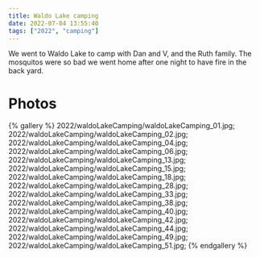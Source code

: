 ```yaml
---
title: Waldo Lake camping
date: 2022-07-04 13:55:40
tags: ["2022", "camping"]
---
```


We went to Waldo Lake to camp with Dan and V, and the Ruth family. The mosquitos were so bad we went home after one night to have fire in the back yard.

# Photos

{% gallery %}
2022/waldoLakeCamping/waldoLakeCamping_01.jpg;
2022/waldoLakeCamping/waldoLakeCamping_02.jpg;
2022/waldoLakeCamping/waldoLakeCamping_04.jpg;
2022/waldoLakeCamping/waldoLakeCamping_06.jpg;
2022/waldoLakeCamping/waldoLakeCamping_13.jpg;
2022/waldoLakeCamping/waldoLakeCamping_15.jpg;
2022/waldoLakeCamping/waldoLakeCamping_18.jpg;
2022/waldoLakeCamping/waldoLakeCamping_28.jpg;
2022/waldoLakeCamping/waldoLakeCamping_33.jpg;
2022/waldoLakeCamping/waldoLakeCamping_38.jpg;
2022/waldoLakeCamping/waldoLakeCamping_40.jpg;
2022/waldoLakeCamping/waldoLakeCamping_42.jpg;
2022/waldoLakeCamping/waldoLakeCamping_44.jpg;
2022/waldoLakeCamping/waldoLakeCamping_49.jpg;
2022/waldoLakeCamping/waldoLakeCamping_51.jpg;
{% endgallery %}



